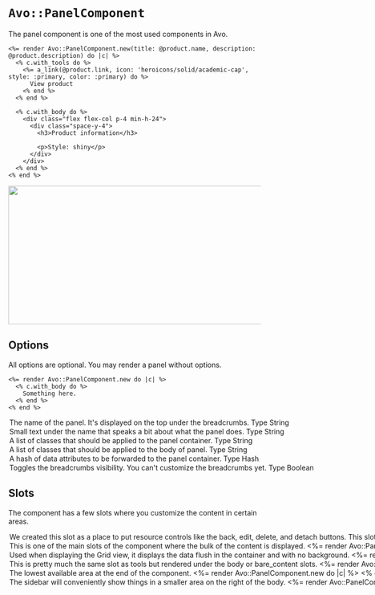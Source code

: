 # `Avo::PanelComponent`

The panel component is one of the most used components in Avo.

```erb
<%= render Avo::PanelComponent.new(title: @product.name, description: @product.description) do |c| %>
  <% c.with_tools do %>
    <%= a_link(@product.link, icon: 'heroicons/solid/academic-cap', style: :primary, color: :primary) do %>
      View product
    <% end %>
  <% end %>

  <% c.with_body do %>
    <div class="flex flex-col p-4 min-h-24">
      <div class="space-y-4">
        <h3>Product information</h3>

        <p>Style: shiny</p>
      </div>
    </div>
  <% end %>
<% end %>
```

<Image src="/assets/img/native-components/avo-panel-component/index.jpg" width="773" height="276" alt="" />

## Options

All options are optional. You may render a panel without options.

```erb
<%= render Avo::PanelComponent.new do |c| %>
  <% c.with_body do %>
    Something here.
  <% end %>
<% end %>
```

<Option name="`name`">

The name of the panel. It's displayed on the top under the breadcrumbs.

#### Type
`String`

<Image src="/assets/img/native-components/avo-panel-component/name.jpg" width="773" height="411" alt="" />
</Option>

<Option name="`description`">

Small text under the name that speaks a bit about what the panel does.

#### Type
`String`

<Image src="/assets/img/native-components/avo-panel-component/description.jpg" width="773" height="533" alt="" />
</Option>

<Option name="`classes`">

A list of classes that should be applied to the panel container.

#### Type
`String`

<Image src="/assets/img/native-components/avo-panel-component/classes.jpg" width="773" height="533" alt="" />
</Option>

<Option name="`body_classes`">

A list of classes that should be applied to the body of panel.

#### Type
`String`

<Image src="/assets/img/native-components/avo-panel-component/body_classes.jpg" width="773" height="533" alt="" />
</Option>

<Option name="`data`">

A hash of data attributes to be forwarded to the panel container.

#### Type
`Hash`

<Image src="/assets/img/native-components/avo-panel-component/classes.jpg" width="773" height="533" alt="" />
</Option>

<Option name="`display_breadcrumbs`">

Toggles the breadcrumbs visibility. You can't customize the breadcrumbs yet.

#### Type
`Boolean`

<Image src="/assets/img/native-components/avo-panel-component/display_breadcrumbs.jpg" width="773" height="720" alt="" />
</Option>

## Slots

The component has a few slots where you customize the content in certain areas.

<Option name="`tools`">

We created this slot as a place to put resource controls like the back, edit, delete, and detach buttons.
This slot will collapse under the title and description when the screen resolution falls under `1024px`.

The section is automatically aligned to the right using `justify-end` class.

```erb
<%= render Avo::PanelComponent.new(name: "Dashboard") do |c| %>
  <% c.with_tools do %>
    <%= a_link('/admin', icon: 'heroicons/solid/academic-cap', style: :primary) do %>
      Admin
    <% end %>
  <% end %>
<% end %>
```

<Image src="/assets/img/native-components/avo-panel-component/tools-slot.jpg" width="1014" height="226" alt="" />
</Option>

<Option name="`body`">

This is one of the main slots of the component where the bulk of the content is displayed.

```erb{2-4}
<%= render Avo::PanelComponent.new do |c| %>
  <% c.with_body do %>
    Something here.
  <% end %>
<% end %>
```

<Image src="/assets/img/native-components/avo-panel-component/body-slot.jpg" width="773" height="720" alt="" />
</Option>

<Option name="`bare_content`">

Used when displaying the [Grid view](./../grid-view), it displays the data flush in the container and with no background.

```erb{2-4}
<%= render Avo::PanelComponent.new do |c| %>
  <% c.with_bare_content do %>
    Something here.
  <% end %>
<% end %>
```

<Image src="/assets/img/native-components/avo-panel-component/grid-view.jpg" width="1312" height="1096" alt="" />
</Option>

<Option name="`footer_tools`">

This is pretty much the same slot as `tools` but rendered under the `body` or `bare_content` slots.

```erb{2-4}
<%= render Avo::PanelComponent.new do |c| %>
  <% c.with_footer_controls do %>
    Something here.
  <% end %>
<% end %>
```

<Image src="/assets/img/native-components/avo-panel-component/footer-controls.jpg" width="1013" height="295" alt="" />
</Option>

<Option name="`footer`">

The lowest available area at the end of the component.

```erb{2-4}
<%= render Avo::PanelComponent.new do |c| %>
  <% c.with_footer do %>
    Something here.
  <% end %>
<% end %>
```
</Option>

<Option name="`sidebar`">

The sidebar will conveniently show things in a smaller area on the right of the `body`.

```erb{2-4}
<%= render Avo::PanelComponent.new do |c| %>
  <% c.with_Sidebar do %>
    Something tiny here.
  <% end %>
<% end %>
```
<Image src="/assets/img/native-components/avo-panel-component/sidebar.png" width="2032" height="1294" alt="" />
</Option>
